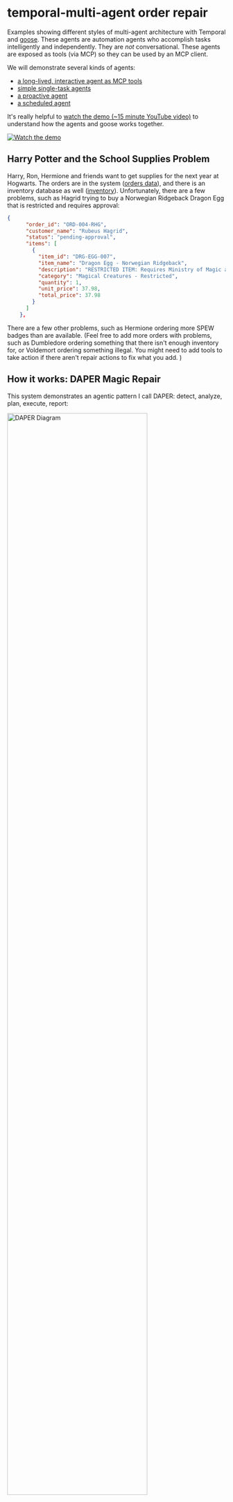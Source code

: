 # temporal-multi-agent order repair
Examples showing different styles of multi-agent architecture with Temporal and [goose](https://github.com/block/goose).
These agents are automation agents who accomplish tasks intelligently and independently. 
They are _not_ conversational. These agents are exposed as tools (via MCP) so they can be used 
by an MCP client.

We will demonstrate several kinds of agents:
- [a long-lived, interactive agent as MCP tools](#repair-agent-tool)
- [simple single-task agents](#detection-analysis-and-reporting-simple-agents)
- [a proactive agent](#proactive-repair-agent) 
- [a scheduled agent](#scheduled-agent)

It's really helpful to [watch the demo (~15 minute YouTube video)](https://www.youtube.com/watch?v=cnpmpzu1xTw) to understand how the agents and goose works together.

[![Watch the demo](./assets/order-repair-youtube-screenshot.png)](https://www.youtube.com/watch?v=cnpmpzu1xTw)

## Harry Potter and the School Supplies Problem
Harry, Ron, Hermione and friends want to get supplies for the next year at Hogwarts. 
The orders are in the system ([orders data](./data/orders.json)), and there is an inventory database as well ([inventory](./data/inventory.json)).
Unfortunately, there are a few problems, such as Hagrid trying to buy a Norwegian Ridgeback Dragon Egg that is restricted and requires approval:
```json
{
      "order_id": "ORD-004-RHG",
      "customer_name": "Rubeus Hagrid",
      "status": "pending-approval",
      "items": [
        {
          "item_id": "DRG-EGG-007",
          "item_name": "Dragon Egg - Norwegian Ridgeback",
          "description": "RESTRICTED ITEM: Requires Ministry of Magic approval for purchase - breeding license needed",
          "category": "Magical Creatures - Restricted",
          "quantity": 1,
          "unit_price": 37.98,
          "total_price": 37.98
        }
      ]
    },
```
There are a few other problems, such as Hermione ordering more SPEW badges than are available. 
(Feel free to add more orders with problems, such as Dumbledore ordering something that there isn't enough inventory for, or Voldemort ordering something illegal. You might need to add tools to take action if there aren't repair actions to fix what you add. )

## How it works: DAPER Magic Repair
This system demonstrates an agentic pattern I call DAPER: detect, analyze, plan, execute, report:

<img src="./assets/DAPER.png" width="80%" alt="DAPER Diagram">

Automation agents often do this DAPER sequence, or a subset, such as analysis, planning, and execution. <br />
Notes:
- Detection can often be a less expensive version of analysis, such as getting _if any_ orders need analysis
  - it could be skipped entirely if the system can be notified when there is a problem such as via an event
- *Planning* is a key step - it allows a human to review and approve the plans
- *Reporting* might be included in the Execution step, if Execution can be set up to just Report on what it did - and an analysis of the current state isn't needed
- This is a long-running human-in-the-loop agentic process, so it needs durability, interaction, and state (memory). In this sample, we provide that with a Temporal Workflow.

This pattern is applicable to **many kinds** of systems. Anything that a human has to detect, think about, and act on could be simplified with this kind of AI-powered automation. Examples include:
- site reliability / production monitoring
- failed transactions
- IT infrastructure scaling (up or down)
- customer service & support
- any work in a work queue
- nearly anything that isn't as it should be that a human can fix with computers

### Repair System Overview: 
<img src="./assets/order-repair-overview.png" width="90%" alt="Order Repair Overview">
The user interacts with the repair process, can query it for status and what it's doing or proposing to do, and approve repairs.
The tools are executed durably with Temporal - in this case an agentic workflow that takes some steps on its own, using AI.

## Prerequisites:
- Python3+
- `uv` (curl -LsSf https://astral.sh/uv/install.sh | sh)
- Temporal [Local Setup Guide](https://learn.temporal.io/getting_started/?_gl=1*1bxho70*_gcl_au*MjE1OTM5MzU5LjE3NDUyNjc4Nzk.*_ga*MjY3ODg1NzM5LjE2ODc0NTcxOTA.*_ga_R90Q9SJD3D*czE3NDc0MDg0NTIkbzk0NyRnMCR0MTc0NzQwODQ1MiRqMCRsMCRoMA..)
- [Claude for Desktop](https://claude.ai/download), [Goose](https://github.com/block/goose), or maybe [mcp inspector](https://github.com/modelcontextprotocol/inspector)


## 1. Setup
```bash
uv venv
source .venv/bin/activate
poetry install
```

### Launch Temporal locally 
(if using local Temporal, see [.env.example](./.env.example) for other options)
```bash
temporal server start-dev
```

### Set up your .env settings
Copy `.env.example` to `.env` and set your properties, particularly:
```bash
LLM_MODEL=openai/gpt-4o
LLM_KEY=sk-proj-...
```
### Start the worker
```bash
poetry run python run_worker.py
```

## 2. Running
### Repair Agent Tool
The Repair Agent executes the detect/analyze/plan/repair/report cycle once. 
This agent is:
- a *tool* that takes action for an agent
- an *agent* that makes decisions (such as planning & proposing tools)
- an *orchestrator* of other agents (such as the Analysis and Reporting Agents - who are much simpler)
- a Temporal Workflow - dynamically taking action to accomplish the repair 

([related definitions](https://temporal.io/blog/building-an-agentic-system-thats-actually-production-ready#agentic-systems-definitions))

**Note:** It does update the `inventory.json` and `orders.json` data as it repairs. You can look at the data files after it runs to see changes. You can reset the data between runs by discarding the changes it makes and refreshing from the git repo.

#### Terminal
An easy way to understand what it's doing is to kick it off via a terminal:
```bash
poetry run python run_repair_agent.py 
```
Optionally you can auto-approve the repairs:
```bash
poetry run python run_repair_agent.py  --auto-approve
```
Or you can approve it using the Temporal UI or included script:
```bash
poetry run python ./approve_repair_for_agent.py --workflow-id "repair-Josh-49c94bb5-d7a6-4a25-a8a3-39f0bf800f91"
```

Here's what the output looks like:
```none
poetry run python run_repair_agent.py --auto-approve
Client connection: [localhost:7233], Namespace: [default], Task Queue: [agent-repair-task-queue]
Josh's Repair Workflow started with ID: repair-Josh-0a75c9b7-cabe-4339-ba9c-5c8770dc88b0
Current repair status: DETECTING-PROBLEMS
Current repair status: PLANNING-REPAIR
Current repair status: PENDING-APPROVAL
Repair planning is complete.
Proposed Orders to repair:
  - ORD-001-HJP: 
    - request_payment_update_tool: confidence score 0.8 
      - additional_notes: Please deliver after 3 PM to avoid Dursleys
      - customer_id: CUST-HP-001
      - customer_name: Harry James Potter
      - order_id: ORD-001-HJP
      - original_payment_method: Gringotts Vault Transfer
  - ORD-002-HJG: 
    - order_inventory_tool: confidence score 0.95 
      - inventory_description: S.P.E.W. Badge Set
      - inventory_to_order: STP-ORG-001
      - order_id: ORD-002-HJG
      - quantity: 300
  - ORD-003-RBW: 
    - request_payment_update_tool: confidence score 0.9 
      - additional_notes: Maybe short on gold. Can you hold this for a week?
      - customer_id: CUST-RW-003
      - customer_name: Ronald Bilius Weasley
      - order_id: ORD-003-RBW
      - original_payment_method: Gringotts Vault Transfer
  - ORD-004-RHG: 
    - request_approval_tool: confidence score 0.95 
      - approval_request_contents: Request to Approve Order
      - approver: approve-orders@diagonalley.co.uk
      - order_id: ORD-004-RHG
Auto-approval is enabled. Proceeding with repair workflow.
Auto-approving the repair workflow
Current repair status: PENDING-REPAIR
Current repair status: PENDING-REPORT
Workflow completed with result: Repair workflow completed with status: REPORT-COMPLETED. 
Report Summary: The repair process was completed successfully for 4 issues, with no problems skipped. 
Each relevant order received the necessary corrections and updates.
```

There are other scripts included for your convenience:
- [query_repair_agent](./query_repair_agent.py)
- [approve_repair_for_agent](./approve_repair_for_agent.py)

You can follow along with its progress in the Temporal UI Workflow History.

#### MCP
You can also hook this up to an MCP Client using the included `mcp_server.py`. <br />
(You may want to reset the data files between runs to get the same results again.)
WSL config:
```JSON
    "order_repair_agent": {
      "disabled": false,
      "timeout": 60,
      "type": "stdio",
      "command": "wsl.exe",
      "args": [
        "--cd",
        "/path/to/temporal-multi-agent",
        "--",
        "poetry",
        "run",
        "python",
        "mcp_server.py"
      ]
    }
```
Here's how it looks with Goose:

<img src="./assets/goose-orders-repaired.png" width="80%" alt="Goose Success">

### Detection, Analysis, and Reporting: Simple Agents
These agents are implemented as simple activities - they get input, have a prompt, and execute towards their goals, but they are short-lived and make sense as activities. If they fail, they can just try again. 

Here's an overview of the Analysis Agent as an example:

<img src="./assets/analysis_agent_diagram.png" width="80%" alt="Analysis Agent Diagram">

These agents validate their output, and if it is invalid, as happens with probabalistic AI sometimes, they fail and retry themselves.

### Proactive Repair Agent
This proactive agent executes detection and analysis periodically, and notifies if it finds problems. 
It can call back into an agentic system like [this one](https://github.com/temporal-community/temporal-ai-agent) with the `callback` input set. <br />

<img src="./assets/callback-to-agent.png" width="80%" alt="Callback to Agent">

(It could email or alert in some other way too.) <br/>
It will usually wait for approval before proceeding with the repair. It _recommends_ repair actions but doesn't take action unless it's confidence is higher than 95%. 

Here's how it looks to run from the command line:
```none
poetry run python start_repair_agent_proactive.py 
Client connection: [localhost:7233], Namespace: [default], Task Queue: [agent-repair-task-queue]
Josh's Repair Workflow started with ID: always-be-repairin-for-Josh
Current repair status: DETECTING-PROBLEMS
Current repair status: PLANNING-REPAIR
Current repair status: PENDING-REPAIR
Current repair status: PENDING-REPORT
Repair planning is complete.
<snip just like above but the confidence score was high enough to self-approve>
*** Repair complete*** 
 Summary: The repair process was successful with a total of 3 problems repaired and none skipped. Key repairs involved sending payment update requests to Harry James Potter and Ronald Bilius Weasley. Additionally, an approval request was sent for Rubeus Hagrid's order.
Current repair status: WAITING-FOR-NEXT-CYCLE, waiting for a minute before checking again.
```
You can trigger this from MCP using the `initiate_proactive_agent()` tool.

### Scheduled Agent
The Repair Agent is easy to schedule using Temporal Schedules. [schedule_repair_agent](./schedule_repair_agent.py) is provided as a simple way to demonstrate this. It takes operations, such as `create`, `upsert`, `describe`, and `delete` for your convenience.
By default it is scheduled once a day, does analysis, and waits 12 hours for approval. If no approval is given, it self-terminates.

## 3. Results
Now the Hogwarts students and staff will have what they need this year! Inventory has been ordered, risky orders have been approved, and purchasers have been reminded to pay their invoices! 

We demonstrated several different kinds of agents with Temporal:
- a long-lived, interactive agent as MCP tools
- simple single-task agents, doing AI-powered automation
- a proactive agent - also connected via MCP
- an agent running on a schedule, to detect problems periodically, such as once a day

We also demonstrated how it's easy with Temporal to build this kind of long-running agentic system.
We can orchestrate multiple agents, delegate tasks to agents in Activities, how to easily recover from failure, and how to gather human input such as approval. 

### What's Cool About This:
Building agents is easy and straightforward with Temporal. Temporal features like Workflows, Activities, and Signals, plus durable state management and retries, dramatically simplify building out agentic systems. Plus, because Temporal Cloud can scale to extremely high volumes, our agent application is also scalable to high volumes easily, by scaling up our workers (and paying for LLM API Keys with high rate limits, ha).

The DAPER pattern is also useful as a pattern for agentic automation. Detecting, Analyzing, Planning, Repairing, and Reporting can be used in many use cases to enable automated agentic activity.

If you already know how to build with Temporal, you have a head start on building some agentic systems. If not, play with the code, take some (free) courses, and enjoy learning.

## In Production
### Tokens & Context Window Management
In this sample, we used [small data sets](./data/). For larger data sets, I would consider my [context window](https://www.ibm.com/think/topics/context-window) and simplify things for my agent, perhaps by reducing data retrieved to a small set of items to repair at a time (and only their relevant inventory data). Generally, smaller data sets leads to fewer tokens to understand, which leads to an easier, cheaper time for agents.

### Tools
I would also take care to make real repair tools be [idempotent](https://temporal.io/blog/idempotency-and-durable-execution) and durable probably calling them each from their own activity instead of all in one activity. Good advice about that is [here](https://temporal.io/blog/how-many-activities-should-i-use-in-my-temporal-workflow).




